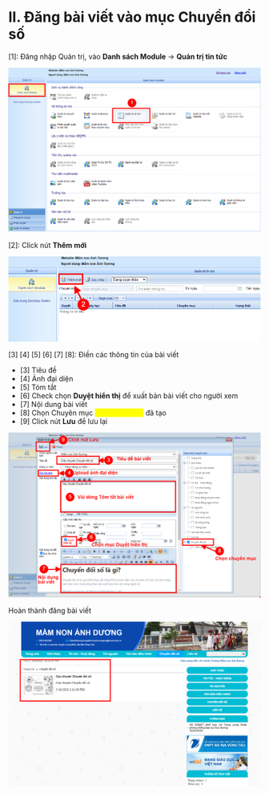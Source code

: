 # II. Đăng bài viết vào mục Chuyển đổi số

\[1]:  Đăng nhập Quản trị, vào **Danh sách Module** -> **Quản trị tin tức**

![](<../../.gitbook/assets/image (14).png>)

\[2]: Click nút **Thêm mới**

![](<../../.gitbook/assets/image (62).png>)

\[3] \[4] \[5] \[6] \[7] \[8]: Điền các thông tin của bài viết

* \[3] Tiêu đề
* \[4] Ảnh đại diện
* \[5] Tóm tắt
* \[6] Check chọn **Duyệt hiển thị** để xuất bản bài viết cho người xem
* \[7] Nội dung bài viết
* \[8] Chọn Chuyên mục <mark style="color:yellow;">**Chuyển đổi số**</mark> đã tạo&#x20;
* \[9] Click nút **Lưu** để lưu lại

![](<../../.gitbook/assets/image (71).png>)

Hoàn thành đăng bài viết

![](<../../.gitbook/assets/image (64).png>)
